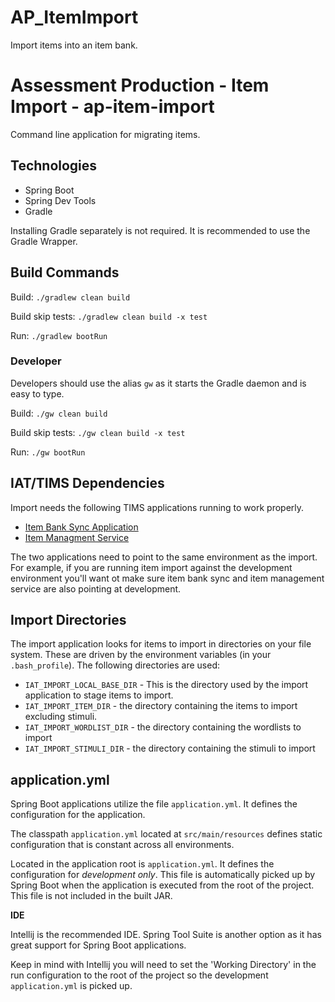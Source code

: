 # AP_ItemImport
Import items into an item bank.


# Assessment Production - Item Import - ap-item-import
Command line application for migrating items. 

## Technologies

* Spring Boot
* Spring Dev Tools 
* Gradle

Installing Gradle separately is not required.  It is recommended
to use the Gradle Wrapper.

## Build Commands

Build: ```./gradlew clean build```
  
Build skip tests: ```./gradlew clean build -x test```

Run: ```./gradlew bootRun```
  
### Developer

Developers should use the alias ```gw``` as it starts the Gradle daemon
and is easy to type.

Build: ```./gw clean build```

Build skip tests: ```./gw clean build -x test```

Run: ```./gw bootRun```

## IAT/TIMS Dependencies
Import needs the following TIMS applications running to work properly.

* [Item Bank Sync Application](https://github.com/SmarterApp/AP_ItemBankSyncService)
* [Item Managment Service](https://github.com/SmarterApp/AP_ItemManagementService)

The two applications need to point to the same environment as the import.  For example, if you are running item import against the development environment you'll want ot make sure item bank sync and item management service are also pointing at development.

## Import Directories
The import application looks for items to import in directories on your file system.  These are driven by the environment variables (in your `.bash_profile`).  The following directories are used:

* `IAT_IMPORT_LOCAL_BASE_DIR` - This is the directory used by the import application to stage items to import.
* `IAT_IMPORT_ITEM_DIR` - the directory containing the items to import excluding stimuli.
* `IAT_IMPORT_WORDLIST_DIR` - the directory containing the wordlists to import
* `IAT_IMPORT_STIMULI_DIR` - the directory containing the stimuli to import
  
## application.yml

Spring Boot applications utilize the file ```application.yml```.  It defines
the configuration for the application.

The classpath ```application.yml``` located at ```src/main/resources``` defines
static configuration that is constant across all environments.
 
Located in the application root is ```application.yml```.  It defines the configuration
for *development only*.  This file is automatically picked up by Spring Boot
when the application is executed from the root of the project.  This file is not 
included in the built JAR.

**IDE** 

Intellij is the recommended IDE.  Spring Tool Suite is another option as it
has great support for Spring Boot applications.

Keep in mind with Intellij you will need to set the 'Working Directory' in the run configuration
to the root of the project so the development ```application.yml``` is picked up.


